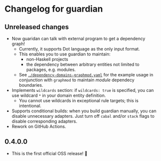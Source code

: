 # Changelog for guardian

## Unreleased changes

- Now guaridan can talk with external program to get a dependency graph!
  + Currently, it supports Dot language as the only input format.
  + This enables you to use guardian to maintain:
    - non-Haskell projects
    - the dependency between arbitrary entities not limited to packages, e.g. modules.
  + See [`./dependency-domains-graphmod.yaml`](./dependency-domains-graphmod.yaml) for the example usage in conjunction with `graphmod` to maintain _module_ dependecy boundaries.
- Implements `wildcards` section: if `wildcards: true` is specified, you can use wildcard `*` in your domain entity definition.
  + You cannot use wildcards in exceptional rule targets; this is intentional.
- Supports conditional builds: when you build guardian manually, you can disable unnecessary adapters.
  Just turn off `cabal` and/or `stack` flags to disable corresponding adapters.
- Rework on GitHub Actions.

## 0.4.0.0

- This is the first official OSS release! :tada:
